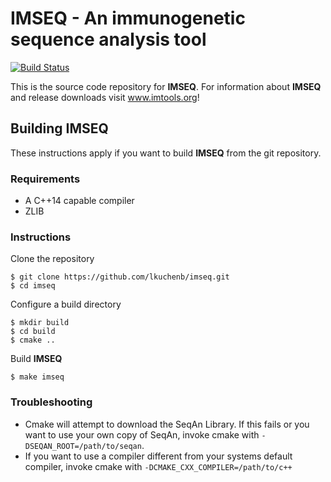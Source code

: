 # IMSEQ - An immunogenetic sequence analysis tool

[![Build Status](https://travis-ci.org/lkuchenb/imseq.svg?branch=master)](https://travis-ci.org/lkuchenb/imseq)

This is the source code repository for **IMSEQ**. For information about **IMSEQ** and release downloads visit www.imtools.org!

## Building **IMSEQ**

These instructions apply if you want to build **IMSEQ** from the git repository.

### Requirements

 - A C++14 capable compiler
 - ZLIB

### Instructions

Clone the repository

    $ git clone https://github.com/lkuchenb/imseq.git
    $ cd imseq

Configure a build directory

    $ mkdir build
    $ cd build
    $ cmake ..

Build **IMSEQ**

    $ make imseq

### Troubleshooting

 - Cmake will attempt to download the SeqAn Library. If this fails or you want to use your own copy of SeqAn, invoke cmake with `-DSEQAN_ROOT=/path/to/seqan`.
 - If you want to use a compiler different from your systems default compiler, invoke cmake with `-DCMAKE_CXX_COMPILER=/path/to/c++`
